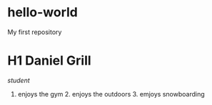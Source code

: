 # hello-world
My first repository
# H1 Daniel Grill
*student*
1. enjoys the gym 2. enjoys the outdoors 3. emjoys snowboarding
